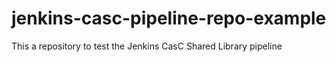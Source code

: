 # jenkins-casc-pipeline-repo-example
This a repository to test the Jenkins CasC Shared Library pipeline

